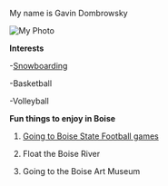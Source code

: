 
My name is Gavin Dombrowsky

![My Photo](IMG_1566.jpeg)

**Interests**

-[Snowboarding](https://bogusbasin.org)

-Basketball

-Volleyball

**Fun things to enjoy in Boise**

1. [Going to Boise State Football games](https://broncosports.com/sports/football/schedule)

2. Float the Boise River

3. Going to the Boise Art Museum
